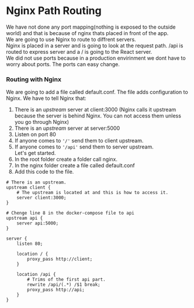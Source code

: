 # Nginx Path Routing
We have not done any port mapping(nothing is exposed to the outside world) and that is because of nginx thats placed in front of the app.  
We are going to use Nginx to route to diffrent servers.  
Nginx is placed in a server and is going to look at the request path. /api is routed to express server and a / is going to the React server.  
We did not use ports because in a production envirinment we dont have to worry about ports. The ports can easy change.  
### Routing with Nginx
We are going to add a file called default.conf. The file adds configuration to Nginx.
We have to tell Nginx that:
1. There is an *upstream* server at client:3000 (Nginx calls it upstream because the server is behind Nginx. You can not access them unless you go through Nginx)  
2. There is an *upstream* server at server:5000  
3. Listen on port 80
4. If anyone comes to ```'/'``` send them to client upstream.  
5. If anyone comes to ```'/api'``` send them to server upstream.  
Let's get started.  
1. In the root folder create a folder call nginx.  
2. In the nginx folder create a file called default.conf
3. Add this code to the file.  
```
# There is an upstream.  
upstream client {
    # The upstream is located at and this is how to access it.
    server client:3000; 
}

# Chenge line 8 in the docker-compose file to api
upstream api {
    server api:5000;
}

server {
    listen 80;

    location / {
        proxy_pass http://client;
    }

    location /api {
        # Trims of the first api part.
        rewrite /api/(.*) /$1 break;
        proxy_pass http://api;
    }
}
```

